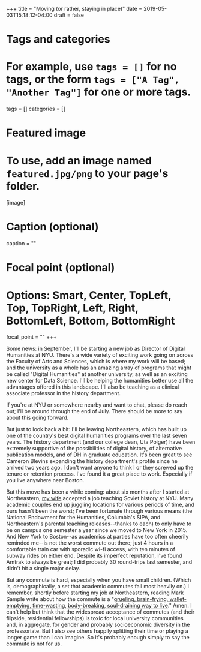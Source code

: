 +++
title = "Moving (or rather, staying in place)"
date = 2019-05-03T15:18:12-04:00
draft = false

# Tags and categories
# For example, use `tags = []` for no tags, or the form `tags = ["A Tag", "Another Tag"]` for one or more tags.
tags = []
categories = []

# Featured image
# To use, add an image named `featured.jpg/png` to your page's folder. 
[image]
  # Caption (optional)
  caption = ""

  # Focal point (optional)
  # Options: Smart, Center, TopLeft, Top, TopRight, Left, Right, BottomLeft, Bottom, BottomRight
  focal_point = ""
+++

Some news: in September, I'll be starting a new job as Director of
Digital Humanities at NYU. There's a wide variety of exciting work
going on across the Faculty of Arts and Sciences, which is where my
work will be based; and the university as a whole has an amazing array
of programs that might be called "Digital Humanities" at another
university, as well as an exciting new center for Data Science. I'll
be helping the humanities better use all the advantages offered in
this landscape. I'll also be teaching as a clinical associate
professor in the history department. 

If you're at NYU or somewhere nearby and want to chat, please do reach
out; I'll be around through the end of July. There should be more to
say about this going forward.

But just to look back a bit: I'll be leaving Northeastern, which has
built up one of the country's best digital humanities programs over
the last seven years. The history department (and our college dean,
Uta Poiger) have been extremely supportive of the possibilities of
digital history, of alternative publication models, and of DH in
graduate education. It's been great to see Cameron Blevins expanding
the history department's profile since he arrived two years ago. I
don't want anyone to think I or they screwed up the tenure or retention
process. I've found it a great place to work. Especially if you live
anywhere near Boston.

But this move has been a while coming: about six months after I
started at Northeastern,
[my wife](https://as.nyu.edu/content/nyu-as/as/faculty/anne-odonnell.html)
accepted a job teaching Soviet history at NYU. Many academic couples
end up juggling locations for various periods of time, and ours hasn't
been the worst; I've been fortunate through various means (the
National Endowment for the Humanities, Columbia's SIPA, and
Northeastern's parental teaching releases--thanks to each) to only have to be on
campus one semester a year since we moved to New York in 2015. And New
York to Boston--as academics at parties have too often cheerily
reminded me--is not the worst commute out there; just 4 hours in a
comfortable train car with sporadic wi-fi access, with ten minutes of
subway rides on either end. Despite its imperfect reputation, I've
found Amtrak to always be great; I did probably 30 round-trips last
semester, and didn't hit a single major delay.

But any commute is hard, especially when you have small children.
(Which is, demographically, a set that academic commutes fall most
heavily on.)  I remember, shortly before starting my job at
Northeastern, reading Mark Sample write about how the commute is a
"[grueling, brain-frying, wallet-emptying, time-wasting, body-breaking, soul-draining way to live](http://blog.commarts.wisc.edu/2011/10/25/dual-academic-couples-and-long-distance-living/)."
Amen. I can't help but think that the widespread acceptance of
commutes (and their flipside, residential fellowships) is toxic for
local university communities and, in aggregate, for gender and
probably socioeconomic diversity in the professoriate. But I also see
others happily splitting their time or playing a longer game than I
can imagine. So it's probably enough simply to say the commute is not
for us.
